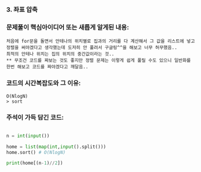 ### 3. 좌표 압축

### 문제풀이 핵심아이디어 또는 새롭게 알게된 내용: 
    처음에 for문을 돌면서 안테나의 위치별로 집과의 거리를 다 계산해서 그 값을 리스트에 넣고 정렬을 써야겠다고 생각했는데 도저히 안 풀려서 구글링^^을 해보고 너무 허무했음..
    최적의 안테나 위치는 집의 위치의 중간값이라는 것..
    ** 무조건 코드를 짜보는 것도 좋지만 정렬 문제는 이렇게 쉽게 풀릴 수도 있으니 일반화를 한번 해보고 코드를 짜야겠다고 깨달음..

            
### 코드의 시간복잡도와 그 이유:    
    O(NlogN)   
    > sort

### 주석이 가득 담긴 코드:
```python

n = int(input())

home = list(map(int,input().split()))
home.sort() # O(NlogN)

print(home[(n-1)//2])

```
